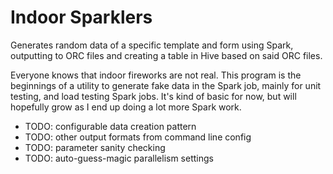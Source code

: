 Indoor Sparklers
================

Generates random data of a specific template and form using Spark, outputting to ORC files and creating a table in Hive based on said ORC files.


Everyone knows that indoor fireworks are not real. This program is the beginnings of a utility to generate fake data in the Spark job, mainly for unit testing, and load testing Spark jobs. It's kind of basic for now, but will hopefully grow as I end up doing a lot more Spark work.

* TODO: configurable data creation pattern
* TODO: other output formats from command line config
* TODO: parameter sanity checking
* TODO: auto-guess-magic parallelism settings

